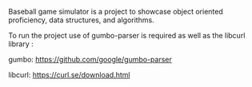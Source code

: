 Baseball game simulator is a project to showcase object oriented proficiency, data structures, and algorithms.

To run the project use of gumbo-parser is required as well as the libcurl library : 

gumbo: 
https://github.com/google/gumbo-parser

libcurl:
https://curl.se/download.html


